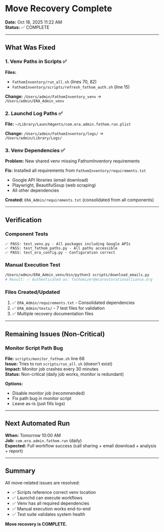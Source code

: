 # Move Recovery Complete

**Date:** Oct 18, 2025 11:22 AM  
**Status:** ✅ COMPLETE

---

## What Was Fixed

### 1. Venv Paths in Scripts ✅
**Files:**
- `FathomInventory/run_all.sh` (lines 70, 82)
- `FathomInventory/scripts/refresh_fathom_auth.sh` (line 15)

**Change:** `/Users/admin/FathomInventory_venv` → `/Users/admin/ERA_Admin_venv`

### 2. Launchd Log Paths ✅
**File:** `~/Library/LaunchAgents/com.era.admin.fathom.run.plist`

**Change:** `/Users/admin/FathomInventory/logs/` → `/Users/admin/Library/Logs/`

### 3. Venv Dependencies ✅
**Problem:** New shared venv missing FathomInventory requirements

**Fix:** Installed all requirements from `FathomInventory/requirements.txt`
- Google API libraries (email download)
- Playwright, BeautifulSoup (web scraping)
- All other dependencies

**Created:** `ERA_Admin/requirements.txt` (consolidated from all components)

---

## Verification

### Component Tests
```
✅ PASS: test_venv.py - All packages including Google APIs
✅ PASS: test_fathom_paths.py - All paths accessible
✅ PASS: test_era_config.py - Configuration correct
```

### Manual Execution Test
```bash
/Users/admin/ERA_Admin_venv/bin/python3 scripts/download_emails.py
# Result: ✅ Authenticated as: fathomizer@ecorestorationalliance.org
```

### Files Created/Updated
1. ✅ `ERA_Admin/requirements.txt` - Consolidated dependencies
2. ✅ `ERA_Admin/tests/` - 7 test files for validation
3. ✅ Multiple recovery documentation files

---

## Remaining Issues (Non-Critical)

### Monitor Script Path Bug
**File:** `scripts/monitor_fathom.sh` line 68  
**Issue:** Tries to run `scripts/run_all.sh` (doesn't exist)  
**Impact:** Monitor job crashes every 30 minutes  
**Status:** Non-critical (daily job works, monitor is redundant)

**Options:**
- Disable monitor job (recommended)
- Fix path bug in monitor script
- Leave as-is (just fills logs)

---

## Next Automated Run

**When:** Tomorrow 10:00 AM  
**Job:** `com.era.admin.fathom.run` (daily)  
**Expected:** Full workflow success (call sharing + email download + analysis + report)

---

## Summary

All move-related issues are resolved:
- ✅ Scripts reference correct venv location
- ✅ Launchd can execute workflows  
- ✅ Venv has all required dependencies
- ✅ Manual execution works end-to-end
- ✅ Test suite validates system health

**Move recovery is COMPLETE.**
